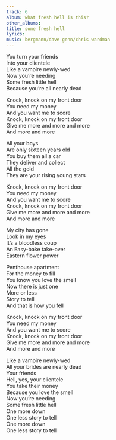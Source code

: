 ```yaml
---
track: 6
album: what fresh hell is this?
other_albums:
title: some fresh hell
lyrics: 
music: bergmann/dave genn/chris wardman
---
```

You turn your friends  
Into your clientele  
Like a vampire newly-wed  
Now you&rsquo;re needing  
Some fresh little hell  
Because you&rsquo;re all nearly dead  
  
Knock, knock on my front door  
You need my money  
And you want me to score  
Knock, knock on my front door  
Give me more and more and more  
And more and more  
  
All your boys  
Are only sixteen years old  
You buy them all a car  
They deliver and collect  
All the gold  
They are your rising young stars  
  
Knock, knock on my front door  
You need my money  
And you want me to score  
Knock, knock on my front door  
Give me more and more and more  
And more and more  
  
My city has gone  
Look in my eyes  
It&rsquo;s a bloodless coup  
An Easy-bake take-over  
Eastern flower power  
  
Penthouse apartment  
For the money to fill  
You know you love the smell  
Now there is just one  
More or less  
Story to tell  
And that is how you fell  
  
Knock, knock on my front door  
You need my money  
And you want me to score  
Knock, knock on my front door  
Give me more and more and more  
And more and more  
  
Like a vampire newly-wed  
All your brides are nearly dead  
Your friends  
Hell, yes, your clientele  
You take their money  
Because you love the smell  
Now you&rsquo;re needing  
Some fresh little hell  
One more down  
One less story to tell  
One more down  
One less story to tell  
